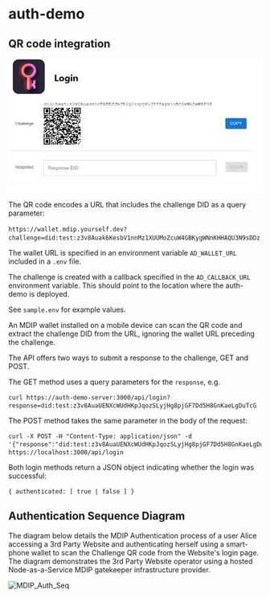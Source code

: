 # auth-demo

## QR code integration

![login page](login.png)

The QR code encodes a URL that includes the challenge DID as a query parameter:

`https://wallet.mdip.yourself.dev?challenge=did:test:z3v8Auak6KesbV1nnMz1XUUMoZcuW4GBKygWNnKHHAQU3N9sDDz`

The wallet URL is specified in an environment variable `AD_WALLET_URL` included in a `.env` file.

The challenge is created with a callback specified in the `AD_CALLBACK_URL` environment variable. This should point to the location where the auth-demo is deployed.

See `sample.env` for example values.

An MDIP wallet installed on a mobile device can scan the QR code and extract the challenge DID from the URL, ignoring the wallet URL preceding the challenge.


The API offers two ways to submit a response to the challenge, GET and POST.

The GET method uses a query parameters for the `response`, e.g.

```
curl https://auth-demo-server:3000/api/login?response=did:test:z3v8AuaUENXcWUdHKpJqozSLyjHg8pjGF7Dd5H8GnKaeLgDuTcG
```

The POST method takes the same parameter in the body of the request:

```
curl -X POST -H "Content-Type: application/json" -d '{"response":"did:test:z3v8AuaUENXcWUdHKpJqozSLyjHg8pjGF7Dd5H8GnKaeLgDuTcG"}' https://localhost:3000/api/login
```

Both login methods return a JSON object indicating whether the login was successful:
```
{ authenticated: [ true | false ] }
```

## Authentication Sequence Diagram

The diagram below details the MDIP Authentication process of a user Alice accessing a 3rd Party Website and authenticating herself using a smart-phone wallet to scan the Challenge QR code from the Website's login page. The diagram demonstrates the 3rd Party Website operator using a hosted Node-as-a-Service MDIP gatekeeper infrastructure provider.

![MDIP_Auth_Seq](https://github.com/user-attachments/assets/064d1fbf-1d96-4284-b739-bd17e78d159b)
